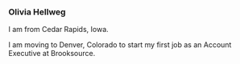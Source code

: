 ### Olivia Hellweg 
<p>
  I am from Cedar Rapids, Iowa.
  </p>
 <p>
  I am moving to Denver, Colorado to start my first job as an Account Executive at Brooksource.
  </p>
<!--
**oliviahellweg/oliviahellweg** is a ✨ _special_ ✨ repository because its `README.md` (this file) appears on your GitHub profile.

Here are some ideas to get you started:

- 🔭 I’m currently working on ...
- 🌱 I’m currently learning ...
- 👯 I’m looking to collaborate on ...
- 🤔 I’m looking for help with ...
- 💬 Ask me about ...
- 📫 How to reach me: ...
- 😄 Pronouns: ...
- ⚡ Fun fact: ...
-->
